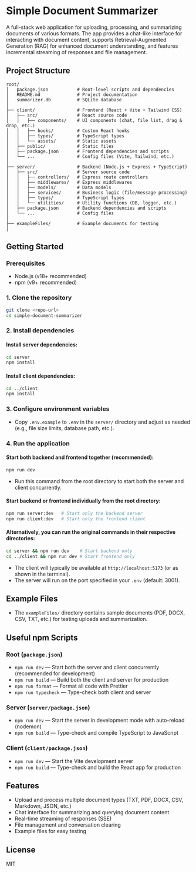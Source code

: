 # Simple Document Summarizer

A full-stack web application for uploading, processing, and summarizing documents of various formats. The app provides a chat-like interface for interacting with document content, supports Retrieval-Augmented Generation (RAG) for enhanced document understanding, and features incremental streaming of responses and file management.

## Project Structure

```
root/
│   package.json           # Root-level scripts and dependencies
│   README.md              # Project documentation
│   summarizer.db          # SQLite database 
│
├── client/                # Frontend (React + Vite + Tailwind CSS)
│   ├── src/               # React source code
│   │   ├── components/    # UI components (chat, file list, drag & drop, etc.)
│   │   ├── hooks/         # Custom React hooks
│   │   ├── types/         # TypeScript types
│   │   └── assets/        # Static assets
│   ├── public/            # Static files
│   ├── package.json       # Frontend dependencies and scripts
│   └── ...                # Config files (Vite, Tailwind, etc.)
│
├── server/                # Backend (Node.js + Express + TypeScript)
│   ├── src/               # Server source code
│   │   ├── controllers/   # Express route controllers
│   │   ├── middlewares/   # Express middlewares
│   │   ├── models/        # Data models
│   │   ├── services/      # Business logic (file/message processing)
│   │   ├── types/         # TypeScript types
│   │   └── utilities/     # Utility functions (DB, logger, etc.)
│   ├── package.json       # Backend dependencies and scripts
│   └── ...                # Config files
│
├── exampleFiles/          # Example documents for testing
│
```

## Getting Started

### Prerequisites
- Node.js (v18+ recommended)
- npm (v9+ recommended)

### 1. Clone the repository
```bash
git clone <repo-url>
cd simple-document-summarizer
```

### 2. Install dependencies
#### Install server dependencies:
```bash
cd server
npm install
```
#### Install client dependencies:
```bash
cd ../client
npm install
```

### 3. Configure environment variables
- Copy `.env.example` to `.env` in the `server/` directory and adjust as needed (e.g., file size limits, database path, etc.).

### 4. Run the application
#### Start both backend and frontend together (recommended):
```bash
npm run dev
```
- Run this command from the root directory to start both the server and client concurrently.

#### Start backend or frontend individually from the root directory:
```bash
npm run server:dev   # Start only the backend server
npm run client:dev   # Start only the frontend client
```

#### Alternatively, you can run the original commands in their respective directories:
```bash
cd server && npm run dev    # Start backend only
cd ../client && npm run dev # Start frontend only
```
- The client will typically be available at `http://localhost:5173` (or as shown in the terminal).
- The server will run on the port specified in your `.env` (default: 3001).

## Example Files
- The `exampleFiles/` directory contains sample documents (PDF, DOCX, CSV, TXT, etc.) for testing uploads and summarization.

## Useful npm Scripts

### Root (`package.json`)
- `npm run dev` — Start both the server and client concurrently (recommended for development)
- `npm run build` — Build both the client and server for production
- `npm run format` — Format all code with Prettier
- `npm run typecheck` — Type-check both client and server

### Server (`server/package.json`)
- `npm run dev` — Start the server in development mode with auto-reload (nodemon)
- `npm run build` — Type-check and compile TypeScript to JavaScript

### Client (`client/package.json`)
- `npm run dev` — Start the Vite development server
- `npm run build` — Type-check and build the React app for production

## Features
- Upload and process multiple document types (TXT, PDF, DOCX, CSV, Markdown, JSON, etc.)
- Chat interface for summarizing and querying document content
- Real-time streaming of responses (SSE)
- File management and conversation clearing
- Example files for easy testing

## License
MIT
